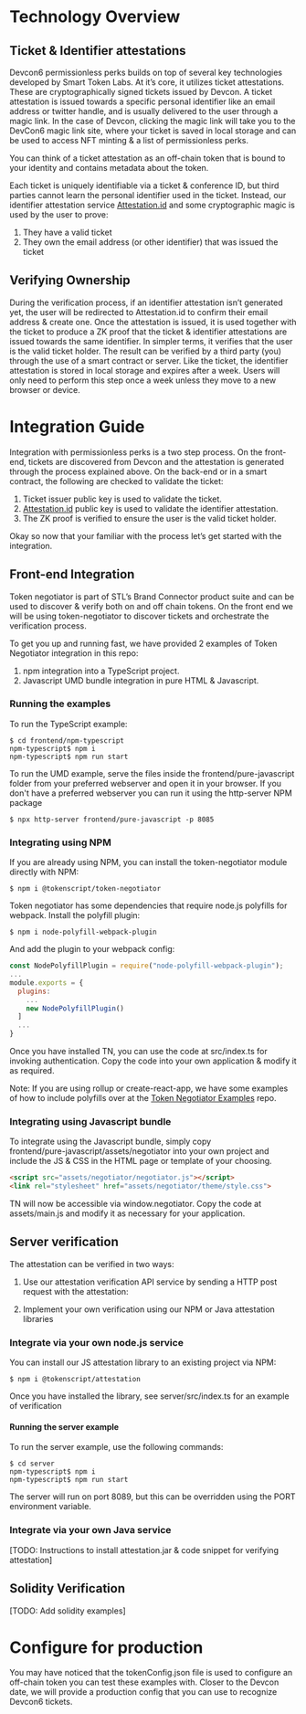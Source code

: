 
# Technology Overview

## Ticket & Identifier attestations

Devcon6 permissionless perks builds on top of several key technologies developed by Smart Token Labs. 
At it’s core, it utilizes ticket attestations. These are cryptographically signed tickets issued by Devcon. 
A ticket attestation is issued towards a specific personal identifier like an email address or twitter handle, 
and is usually delivered to the user through a magic link. In the case of Devcon, clicking the magic link will take 
you to the DevCon6 magic link site, where your ticket is saved in local storage and can be used to access 
NFT minting & a list of permissionless perks.

You can think of a ticket attestation as an off-chain token that is bound to your identity and contains metadata 
about the token.

Each ticket is uniquely identifiable via a ticket & conference ID, but third parties cannot learn the personal 
identifier used in the ticket. Instead, our identifier attestation service [Attestation.id](https://attestation.id) 
and some cryptographic magic is used by the user to prove:

1. They have a valid ticket
2. They own the email address (or other identifier) that was issued the ticket


## Verifying Ownership

During the verification process, if an identifier attestation isn’t generated yet, the user will be redirected to 
Attestation.id to confirm their email address & create one. Once the attestation is issued, it is used together with 
the ticket to produce a ZK proof that the ticket & identifier attestations are issued towards the same identifier. 
In simpler terms, it verifies that the user is the valid ticket holder. The result can be verified by a third party (you) 
through the use of a smart contract or server. Like the ticket, the identifier attestation is stored in local storage 
and expires after a week. Users will only need to perform this step once a week unless they move to a new browser or 
device. 


# Integration Guide

Integration with permissionless perks is a two step process. On the front-end, tickets are discovered from Devcon and the attestation is generated through the process explained above. On the back-end or in a smart contract, the following are checked to validate the ticket:

1. Ticket issuer public key is used to validate the ticket.
2. [Attestation.id](http://Attestation.id) public key is used to validate the identifier attestation.
3. The ZK proof is verified to ensure the user is the valid ticket holder.

Okay so now that your familiar with the process let’s get started with the integration.


## Front-end Integration

Token negotiator is part of STL’s Brand Connector product suite and can be used to discover & verify both on and off 
chain tokens. On the front end we will be using token-negotiator to discover tickets and orchestrate the verification 
process.

To get you up and running fast, we have provided 2 examples of Token Negotiator integration in this repo:

1. npm integration into a TypeScript project.
2. Javascript UMD bundle integration in pure HTML & Javascript.

### Running the examples

To run the TypeScript example:
```shell
$ cd frontend/npm-typescript
npm-typescript$ npm i
npm-typescript$ npm run start
```

To run the UMD example, serve the files inside the frontend/pure-javascript folder from your 
preferred webserver and open it in your browser. If you don't have a preferred webserver you 
can run it using the http-server NPM package

```shell
$ npx http-server frontend/pure-javascript -p 8085
```

### Integrating using NPM

If you are already using NPM, you can install the token-negotiator module directly with NPM:
```shell
$ npm i @tokenscript/token-negotiator
```

Token negotiator has some dependencies that require node.js polyfills for webpack.
Install the polyfill plugin:
```shell
$ npm i node-polyfill-webpack-plugin
```
And add the plugin to your webpack config:

```js
const NodePolyfillPlugin = require("node-polyfill-webpack-plugin");
...
module.exports = {
  plugins: 
    ...
    new NodePolyfillPlugin()  
  ]
  ...
}
```

Once you have installed TN, you can use the code at src/index.ts for invoking authentication. 
Copy the code into your own application & modify it as required.

Note: If you are using rollup or create-react-app, we have some examples of how to include polyfills 
over at the [Token Negotiator Examples](https://github.com/TokenScript/token-negotiator-examples) repo.

### Integrating using Javascript bundle

To integrate using the Javascript bundle, simply copy  
frontend/pure-javascript/assets/negotiator into your own project and include the JS & CSS in 
the HTML page or template of your choosing.

```html
<script src="assets/negotiator/negotiator.js"></script>
<link rel="stylesheet" href="assets/negotiator/theme/style.css">
```

TN will now be accessible via window.negotiator. Copy the code at assets/main.js and modify it 
as necessary for your application.

## Server verification

The attestation can be verified in two ways:

1. Use our attestation verification API service by sending a HTTP post request with the attestation:

2. Implement your own verification using our NPM or Java attestation libraries

### Integrate via your own node.js service

You can install our JS attestation library to an existing project via NPM:

```shell
$ npm i @tokenscript/attestation
```

Once you have installed the library, see server/src/index.ts for an example of verification

#### Running the server example

To run the server example, use the following commands:

```shell
$ cd server
npm-typescript$ npm i
npm-typescript$ npm run start
```

The server will run on port 8089, but this can be overridden using the PORT environment variable. 

### Integrate via your own Java service

[TODO: Instructions to install attestation.jar & code snippet for verifying attestation]

## Solidity Verification

[TODO: Add solidity examples]


# Configure for production

You may have noticed that the tokenConfig.json file is used to configure an off-chain token you can test these examples with. 
Closer to the Devcon date, we will provide a production config that you can use to recognize Devcon6 tickets.